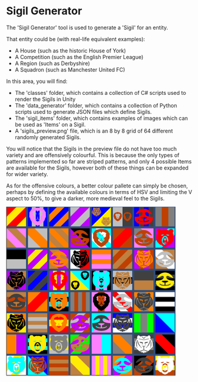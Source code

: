 # Sigil Generator

The 'Sigil Generator' tool is used to generate a 'Sigil' for an entity.

That entity could be (with real-life equivalent examples):

- A House (such as the historic House of York)
- A Competition (such as the English Premier League)
- A Region (such as Derbyshire)
- A Squadron (such as Manchester United FC)

In this area, you will find:
- The 'classes' folder, which contains a collection of C# scripts used to render the Sigils in Unity
- The 'data_generator' folder, which contains a collection of Python scripts used to generate JSON files which define Sigils.
- The 'sigil_items' folder, which contains examples of images which can be used as 'Items' on a Sigil.
- A 'sigils_preview.png' file, which is an 8 by 8 grid of 64 different randomly generated Sigils.

You will notice that the Sigils in the preview file do not have too much variety and are offensively colourful. This is because the only types of patterns implemented so far are striped patterns, and only 4 possible Items are available for the Sigils, however both of these things can be expanded for wider variety.

As for the offensive colours, a better colour pallete can simply be chosen, perhaps by defining the available colours in terms of HSV and limiting the V aspect to 50%, to give a darker, more medieval feel to the Sigils.

<img width="90%" src="./sigils_preview.png">
